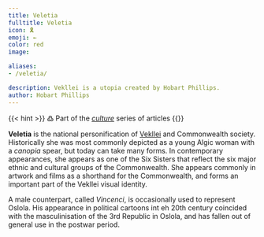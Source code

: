 ```yaml
---
title: Veletia
fulltitle: Veletia
icon: 🎗️
emoji: ←
color: red
image: 

aliases:
- /veletia/

description: Vekllei is a utopia created by Hobart Phillips.
author: Hobart Phillips
---
```

{{< hint >}}
߷ Part of the *[culture](/culture/)* series of articles
{{</hint>}}

**Veletia** is the national personification of [Vekllei](/vekllei/) and Commonwealth society. Historically she was most commonly depicted as a young Algic woman with a *canopia* spear, but today can take many forms. In contemporary appearances, she appears as one of the Six Sisters that reflect the six major ethnic and cultural groups of the Commonwealth. She appears commonly in artwork and films as a shorthand for the Commonwealth, and forms an important part of the Vekllei visual identity.

A male counterpart, called *Vincenci*, is occasionally used to represent Oslola. His appearance in political cartoons int eh 20th century coincided with the masculinisation of the 3rd Republic in Oslola, and has fallen out of general use in the postwar period.

